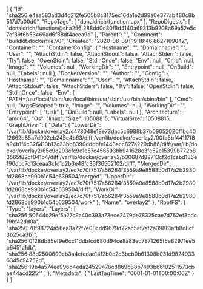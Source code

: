 [
  {
    "Id": "sha256:e4ea583ad3d4c212fe505b8c8175ec16da1e2d99a0e377ab480c8b517d7a00d0",
    "RepoTags": [
      "donaldrich/function:upx"
    ],
    "RepoDigests": [
      "donaldrich/function@sha256:288dd0d80f8d4140a69313b9208a69a52e5c7ef39f6b53469ad6f88df4acea9d"
    ],
    "Parent": "",
    "Comment": "buildkit.dockerfile.v0",
    "Created": "2020-08-09T19:18:46.862716904Z",
    "Container": "",
    "ContainerConfig": {
      "Hostname": "",
      "Domainname": "",
      "User": "",
      "AttachStdin": false,
      "AttachStdout": false,
      "AttachStderr": false,
      "Tty": false,
      "OpenStdin": false,
      "StdinOnce": false,
      "Env": null,
      "Cmd": null,
      "Image": "",
      "Volumes": null,
      "WorkingDir": "",
      "Entrypoint": null,
      "OnBuild": null,
      "Labels": null
    },
    "DockerVersion": "",
    "Author": "",
    "Config": {
      "Hostname": "",
      "Domainname": "",
      "User": "",
      "AttachStdin": false,
      "AttachStdout": false,
      "AttachStderr": false,
      "Tty": false,
      "OpenStdin": false,
      "StdinOnce": false,
      "Env": [
        "PATH=/usr/local/sbin:/usr/local/bin:/usr/sbin:/usr/bin:/sbin:/bin"
      ],
      "Cmd": null,
      "ArgsEscaped": true,
      "Image": "",
      "Volumes": null,
      "WorkingDir": "",
      "Entrypoint": [
        "tusk"
      ],
      "OnBuild": null,
      "Labels": null
    },
    "Architecture": "amd64",
    "Os": "linux",
    "Size": 10508815,
    "VirtualSize": 10508815,
    "GraphDriver": {
      "Data": {
        "LowerDir": "/var/lib/docker/overlay2/c478048e18e73dac5c6988b37b09052020f1bc40f2662b85a7d902eb245e4b63/diff:/var/lib/docker/overlay2/00fb5bf44117f8a94b1f4c326410b12c33bb8390dddbfe1443acc827a229db86/diff:/var/lib/docker/overlay2/65c9d293cfc9c1e57c456593bb941628e3fe52e15399b772b83565f82cf041b4/diff:/var/lib/docker/overlay2/b30687d82713cf2d1cabd186e190dbc7d13ceaa3cfd1c2b3e48fc36f36562102/diff",
        "MergedDir": "/var/lib/docker/overlay2/ec7c70f7517a56284f3559a9e8588b0d17a2b2980fd2868ce990b1c54c639504/merged",
        "UpperDir": "/var/lib/docker/overlay2/ec7c70f7517a56284f3559a9e8588b0d17a2b2980fd2868ce990b1c54c639504/diff",
        "WorkDir": "/var/lib/docker/overlay2/ec7c70f7517a56284f3559a9e8588b0d17a2b2980fd2868ce990b1c54c639504/work"
      },
      "Name": "overlay2"
    },
    "RootFS": {
      "Type": "layers",
      "Layers": [
        "sha256:50644c29ef5a27c9a40c393a73ece2479de78325cae7d762ef3cdc19bf42dd0a",
        "sha256:78f98724a56ea3a72f7e08cdd9679d22ac5af7af2a39861afb8d8cf3b25ca3b1",
        "sha256:0f28db35ef9e6cc11ddbfcd680d94ce8a83ed7871265f5e82971ee5b6451c1db",
        "sha256:88d2500600cb3a4cfedae14f2b0e2c3bcb0b61308b031d98249336345c94752d",
        "sha256:19b4a574ee996b4eda24529476c8869b88b7493b66f02511573cbae44acd225f"
      ]
    },
    "Metadata": {
      "LastTagTime": "0001-01-01T00:00:00Z"
    }
  }
]
